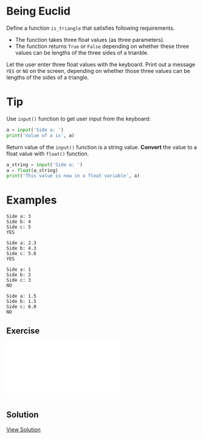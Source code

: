 # Being Euclid

Define a function `is_triangle` that satisfies following requirements.

- The function takes three float values (as three parameters).
- The function returns `True` or `False` depending on whether these three values can be lengths of the three sides of a trianble.

Let the user enter three float values with the keyboard. Print out a message `YES` or `NO` on the screen, depending on whether those three values can be lengths of the sides of a triangle.

# Tip

Use `input()` function to get user input from the keyboard:

```python
a = input('Side a: ')
print('Value of a is', a)
```

Return value of the `input()` function is a string value. **Convert** the value to a float value with `float()` function.

```python
a_string = input('Side a: ')
a = float(a_string)
print('This value is now in a float variable', a)
```

# Examples

```
Side a: 3
Side b: 4
Side c: 5
YES
```

```
Side a: 2.3
Side b: 4.3
Side c: 5.6
YES
```

```
Side a: 1
Side b: 2
Side c: 3
NO
```

```
Side a: 1.5
Side b: 1.5
Side c: 6.0
NO
```

## Exercise

<iframe class="u-pad-embed" src="../pads/euclid/
exercise_embed/" frameborder="0"></iframe>

## Solution

<a class="c-button" href="../04-2-euclid-solution">View Solution</a>
